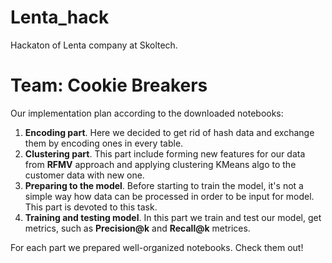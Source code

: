 # Lenta_hack
Hackaton of Lenta company at Skoltech.


# Team: Cookie Breakers

Our implementation plan according to the downloaded notebooks:
1) **Encoding part**. Here we decided to get rid of hash data and exchange them by encoding ones in every table.
2) **Clustering part**. This part include forming new features for our data from __RFMV__ approach and applying clustering KMeans algo to the customer data with new one.
3) **Preparing to the model**. Before starting to train the model, it's not a simple way how data can be processed in order to be input for model. This part is devoted to this task.
4) **Training and testing model**. In this part we train and test our model, get metrics, such as __Precision@k__ and __Recall@k__ metrices.

For each part we prepared well-organized notebooks. Check them out!
